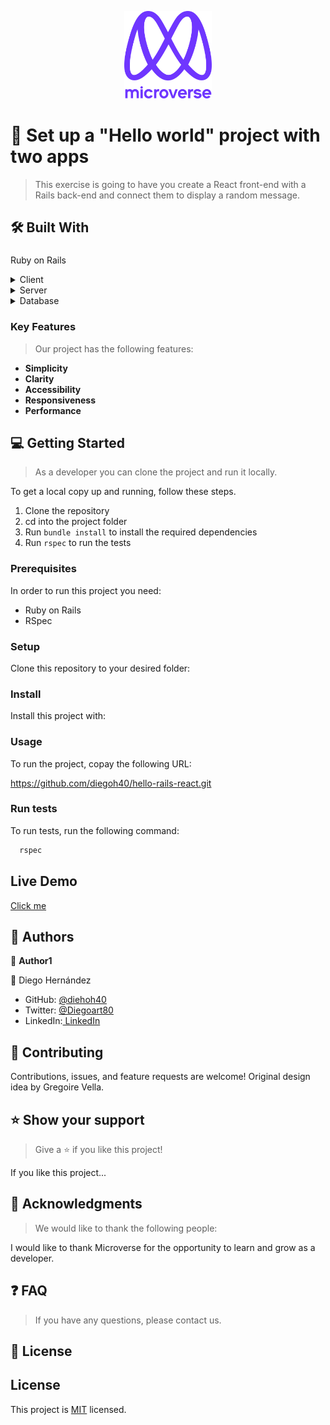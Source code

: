 <a name="readme-top"></a>

<!--
HOW TO USE:
This is an example of how you may give instructions on setting up your project locally.

Modify this file to match your project and remove sections that don't apply.

REQUIRED SECTIONS:
- Table of Contents
- About the Project.
  - Built With
  - Live Demo
- Getting Started
- Authors
- Future Features
- Contributing
- Show your support
- Acknowledgements.
- License

After you're finished please remove all the comments and instructions!
-->

<div align="center">

  <img src="murple_logo.png" alt="logo" width="140"  height="auto" />
  <br/>

</div>


<!-- PROJECT DESCRIPTION. -->

# 📖 Set up a "Hello world" project with two apps <a name="about-project"></a>

> This exercise is going to have you create a React front-end with a Rails back-end and connect them to display a random message.

## 🛠 Built With <a name="built-with"></a>

### <a name="tech-stack">
Ruby on Rails
</a>


<details>
  <summary>Client</summary>
  <ul>
    <li><a href="https://rubygems.org/">Ruby</a></li>
  </ul>
</details>

<details>
  <summary>Server</summary>
  <ul>
    <li><a href="https://rubyonrails.org//">RoR</a></li>
  </ul>
</details>

<details>
<summary>Database</summary>
  <ul>
    <li><a href="https://www.postgresql.org/">PostgreSQL</a></li>
  </ul>
</details>

<!-- Features -->

### Key Features <a name="key-features"></a>

> Our project has the following features:

- **Simplicity**
- **Clarity**
- **Accessibility**
- **Responsiveness**
- **Performance**

<!-- GETTING STARTED -->

## 💻 Getting Started <a name="getting-started"></a>

> As a developer you can clone the project and run it locally.

To get a local copy up and running, follow these steps.

1) Clone the repository
2) cd into the project folder
3) Run `bundle install` to install the required dependencies
4) Run `rspec` to run the tests

### Prerequisites

In order to run this project you need:

- Ruby on Rails
- RSpec

<!--
Example command:

```sh
 gem install rails
```
 -->

### Setup

Clone this repository to your desired folder:

<!--
Example commands:

```sh
  cd my-folder
  git clone git@github.com:myaccount/my-project.git
```
--->

### Install

Install this project with:



<!--
Example command:

```sh
  cd my-project
  gem install
```
--->

### Usage

To run the project, copay the following URL:

https://github.com/diegoh40/hello-rails-react.git


<!--
Example command:

```sh
  rails server
```
--->

### Run tests

To run tests, run the following command:

```sh
  rspec
```
<!-- AUTHORS -->
## Live Demo

[Click me]()

## 👥 Authors <a name="authors"></a>

👥 **Author1**

👤 Diego Hernández
- GitHub: [@diehoh40](https://github.com/diegoh40)
- Twitter: [@Diegoart80](https://twitter.com/Diegoart80)
- LinkedIn:[ LinkedIn](https://www.linkedin.com/in/diegoarturoh/)


## 🤝 Contributing <a name="contributing"></a>

Contributions, issues, and feature requests are welcome!
Original design idea by Gregoire Vella.

## ⭐️ Show your support <a name="support"></a>

> Give a ⭐️ if you like this project!

If you like this project...

## 🙏 Acknowledgments <a name="acknowledgements"></a>

> We would like to thank the following people:

I would like to thank Microverse for the opportunity to learn and grow as a developer.

## ❓ FAQ <a name="faq"></a>

> If you have any questions, please contact us.

## 📝 License <a name="license"></a>

## License
This project is [MIT](./MIT.md) licensed.
